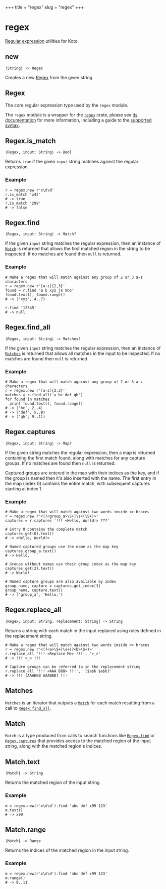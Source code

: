 +++
title = "regex"
slug = "regex"
+++

# regex

[Regular expression](https://en.wikipedia.org/wiki/Regular_expression) utilities for Koto.

## new

````kototype
|String| -> Regex
````

Creates a new [Regex](#regex-1) from the given string.

## Regex

The core regular expression type used by the `regex` module.

The `regex` module is a wrapper for the [`regex`](https://github.com/rust-lang/regex) crate, 
please see [its documentation](https://docs.rs/regex/latest/regex/) for more information, 
including a guide to the [supported syntax](https://docs.rs/regex/latest/regex/#syntax).

## Regex.is_match

````kototype
|Regex, input: String| -> Bool
````

Returns `true` if the given `input` string matches against the regular
expression.

### Example

````koto
r = regex.new r'x\d\d'
r.is_match 'x42'
# -> true
r.is_match 'z99'
# -> false
````

## Regex.find

````kototype
|Regex, input: String| -> Match?
````

If the given `input` string matches the regular expression, then an instance of
[`Match`](#match) is returned that allows the first matched region in the string
to be inspected. If no matches are found then `null` is returned.

### Example

````koto
# Make a regex that will match against any group of 2 or 3 a-z characters
r = regex.new r'[a-z]{2,3}'
found = r.find 'a b xyz jk mno'
found.text(), found.range()
# -> ('xyz', 4..7)

r.find '12345'
# -> null
````

## Regex.find_all

````kototype
|Regex, input: String| -> Matches?
````

If the given `input` string matches the regular expression, then an instance of
[`Matches`](#matches) is returned that allows all matches in the input to be
inspected. If no matches are found then `null` is returned.

### Example

````koto
# Make a regex that will match against any group of 2 or 3 a-z characters
r = regex.new r'[a-z]{2,3}'
matches = r.find_all('a bc def gh')
for found in matches
  print found.text(), found.range()
# -> ('bc', 2..4)
# -> ('def', 5..8)
# -> ('gh', 9..11)
````

## Regex.captures

````kototype
|Regex, input: String| -> Map?
````

If the given string matches the regular expression, then a map is returned
containing the first match found, along with matches for any capture groups.
If no matches are found then `null` is returned.

Captured groups are entered in the map with their indices as the key, 
and if the group is named then it's also inserted with the name.
The first entry in the map (index 0) contains the entire match, with subsequent
captures starting at index 1.

### Example

````koto
# Make a regex that will match against two words inside <> braces
r = regex.new r'<(?<group_a>\S+)\s+(\S+)>'
captures = r.captures '!!! <Hello, World!> ???'

# Entry 0 contains the complete match
captures.get(0).text()
# -> <Hello, World!>

# Named captured groups use the name as the map key
captures.group_a.text()
# -> Hello,

# Groups without names use their group index as the map key
captures.get(2).text()
# -> World!

# Named capture groups are also available by index
group_name, capture = captures.get_index(1)
group_name, capture.text()
# -> ('group_a', 'Hello,')
````

## Regex.replace_all

````kototype
|Regex, input: String, replacement: String| -> String
````

Returns a string with each match in the input replaced using rules defined in
the replacement string.

````koto
# Make a regex that will match against two words inside <> braces
r = regex.new r'<(?<a>\S+)\s+(?<b>\S+)>'
r.replace_all '!!! <Replace Me> !!!', '>_>'
# -> !!! >_> !!!

# Capture groups can be referred to in the replacement string
r.replace_all '!!! <AAA BBB> !!!', '[$a$b $a$b]'
# -> !!! [AAABBB AAABBB] !!!
````

## Matches

`Matches` is an iterator that outputs a [`Match`](#match) for each match 
resulting from a call to [`Regex.find_all`](#regex-find-all).

## Match

`Match` is a type produced from calls to search functions like
[`Regex.find`](#regex-find) or [`Regex.captures`](#regex-captures) that provides 
access to the matched region of the input string, 
along with the matched region's indices.

## Match.text

````kototype
|Match| -> String
````

Returns the matched region of the input string.

### Example

````koto
m = regex.new(r'x\d\d').find 'abc def x99 123'
m.text()
# -> x99
````

## Match.range

````kototype
|Match| -> Range
````

Returns the indices of the matched region in the input string.

### Example

````koto
m = regex.new(r'x\d\d').find 'abc def x99 123'
m.range()
# -> 8..11
````